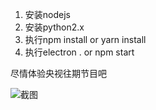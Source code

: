 1. 安装nodejs
2. 安装python2.x
3. 执行npm install or yarn install
4. 执行electron . or npm start

尽情体验央视往期节目吧

![截图](http://codding.cn/cctv.png)